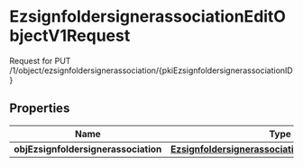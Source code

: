

# EzsignfoldersignerassociationEditObjectV1Request

Request for PUT /1/object/ezsignfoldersignerassociation/{pkiEzsignfoldersignerassociationID}

## Properties

| Name | Type | Description | Notes |
|------------ | ------------- | ------------- | -------------|
|**objEzsignfoldersignerassociation** | [**EzsignfoldersignerassociationRequestCompound**](EzsignfoldersignerassociationRequestCompound.md) |  |  |



